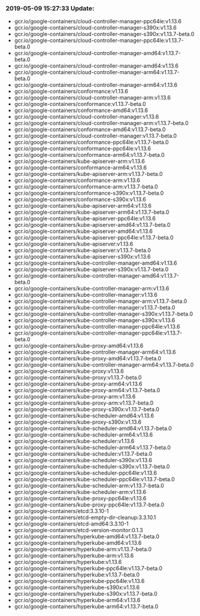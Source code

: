 ### 2019-05-09 15:27:33 Update:

- gcr.io/google-containers/cloud-controller-manager-ppc64le:v1.13.6
- gcr.io/google-containers/cloud-controller-manager-s390x:v1.13.6
- gcr.io/google-containers/cloud-controller-manager-s390x:v1.13.7-beta.0
- gcr.io/google-containers/cloud-controller-manager-ppc64le:v1.13.7-beta.0
- gcr.io/google-containers/cloud-controller-manager-amd64:v1.13.7-beta.0
- gcr.io/google-containers/cloud-controller-manager-amd64:v1.13.6
- gcr.io/google-containers/cloud-controller-manager-arm64:v1.13.7-beta.0
- gcr.io/google-containers/cloud-controller-manager-arm64:v1.13.6
- gcr.io/google-containers/conformance:v1.13.6
- gcr.io/google-containers/cloud-controller-manager-arm:v1.13.6
- gcr.io/google-containers/conformance:v1.13.7-beta.0
- gcr.io/google-containers/conformance-amd64:v1.13.6
- gcr.io/google-containers/cloud-controller-manager:v1.13.6
- gcr.io/google-containers/cloud-controller-manager-arm:v1.13.7-beta.0
- gcr.io/google-containers/conformance-amd64:v1.13.7-beta.0
- gcr.io/google-containers/cloud-controller-manager:v1.13.7-beta.0
- gcr.io/google-containers/conformance-ppc64le:v1.13.7-beta.0
- gcr.io/google-containers/conformance-ppc64le:v1.13.6
- gcr.io/google-containers/conformance-arm64:v1.13.7-beta.0
- gcr.io/google-containers/kube-apiserver-arm:v1.13.6
- gcr.io/google-containers/conformance-arm64:v1.13.6
- gcr.io/google-containers/kube-apiserver-arm:v1.13.7-beta.0
- gcr.io/google-containers/conformance-arm:v1.13.6
- gcr.io/google-containers/conformance-arm:v1.13.7-beta.0
- gcr.io/google-containers/conformance-s390x:v1.13.7-beta.0
- gcr.io/google-containers/conformance-s390x:v1.13.6
- gcr.io/google-containers/kube-apiserver-arm64:v1.13.6
- gcr.io/google-containers/kube-apiserver-arm64:v1.13.7-beta.0
- gcr.io/google-containers/kube-apiserver-ppc64le:v1.13.6
- gcr.io/google-containers/kube-apiserver-amd64:v1.13.7-beta.0
- gcr.io/google-containers/kube-apiserver-amd64:v1.13.6
- gcr.io/google-containers/kube-apiserver-ppc64le:v1.13.7-beta.0
- gcr.io/google-containers/kube-apiserver:v1.13.6
- gcr.io/google-containers/kube-apiserver:v1.13.7-beta.0
- gcr.io/google-containers/kube-apiserver-s390x:v1.13.6
- gcr.io/google-containers/kube-controller-manager-amd64:v1.13.6
- gcr.io/google-containers/kube-apiserver-s390x:v1.13.7-beta.0
- gcr.io/google-containers/kube-controller-manager-amd64:v1.13.7-beta.0
- gcr.io/google-containers/kube-controller-manager-arm:v1.13.6
- gcr.io/google-containers/kube-controller-manager:v1.13.6
- gcr.io/google-containers/kube-controller-manager-arm:v1.13.7-beta.0
- gcr.io/google-containers/kube-controller-manager:v1.13.7-beta.0
- gcr.io/google-containers/kube-controller-manager-s390x:v1.13.7-beta.0
- gcr.io/google-containers/kube-controller-manager-s390x:v1.13.6
- gcr.io/google-containers/kube-controller-manager-ppc64le:v1.13.6
- gcr.io/google-containers/kube-controller-manager-ppc64le:v1.13.7-beta.0
- gcr.io/google-containers/kube-proxy-amd64:v1.13.6
- gcr.io/google-containers/kube-controller-manager-arm64:v1.13.6
- gcr.io/google-containers/kube-proxy-amd64:v1.13.7-beta.0
- gcr.io/google-containers/kube-controller-manager-arm64:v1.13.7-beta.0
- gcr.io/google-containers/kube-proxy:v1.13.6
- gcr.io/google-containers/kube-proxy:v1.13.7-beta.0
- gcr.io/google-containers/kube-proxy-arm64:v1.13.6
- gcr.io/google-containers/kube-proxy-arm64:v1.13.7-beta.0
- gcr.io/google-containers/kube-proxy-arm:v1.13.6
- gcr.io/google-containers/kube-proxy-arm:v1.13.7-beta.0
- gcr.io/google-containers/kube-proxy-s390x:v1.13.7-beta.0
- gcr.io/google-containers/kube-scheduler-amd64:v1.13.6
- gcr.io/google-containers/kube-proxy-s390x:v1.13.6
- gcr.io/google-containers/kube-scheduler-amd64:v1.13.7-beta.0
- gcr.io/google-containers/kube-scheduler-arm64:v1.13.6
- gcr.io/google-containers/kube-scheduler:v1.13.6
- gcr.io/google-containers/kube-scheduler-arm64:v1.13.7-beta.0
- gcr.io/google-containers/kube-scheduler:v1.13.7-beta.0
- gcr.io/google-containers/kube-scheduler-s390x:v1.13.6
- gcr.io/google-containers/kube-scheduler-s390x:v1.13.7-beta.0
- gcr.io/google-containers/kube-scheduler-ppc64le:v1.13.6
- gcr.io/google-containers/kube-scheduler-ppc64le:v1.13.7-beta.0
- gcr.io/google-containers/kube-scheduler-arm:v1.13.7-beta.0
- gcr.io/google-containers/kube-scheduler-arm:v1.13.6
- gcr.io/google-containers/kube-proxy-ppc64le:v1.13.6
- gcr.io/google-containers/kube-proxy-ppc64le:v1.13.7-beta.0
- gcr.io/google-containers/etcd:3.3.10-1
- gcr.io/google-containers/etcd-empty-dir-cleanup:3.3.10.1
- gcr.io/google-containers/etcd-amd64:3.3.10-1
- gcr.io/google-containers/etcd-version-monitor:0.1.3
- gcr.io/google-containers/hyperkube-amd64:v1.13.7-beta.0
- gcr.io/google-containers/hyperkube-amd64:v1.13.6
- gcr.io/google-containers/hyperkube-arm:v1.13.7-beta.0
- gcr.io/google-containers/hyperkube-arm:v1.13.6
- gcr.io/google-containers/hyperkube:v1.13.6
- gcr.io/google-containers/hyperkube-ppc64le:v1.13.7-beta.0
- gcr.io/google-containers/hyperkube:v1.13.7-beta.0
- gcr.io/google-containers/hyperkube-ppc64le:v1.13.6
- gcr.io/google-containers/hyperkube-s390x:v1.13.6
- gcr.io/google-containers/hyperkube-s390x:v1.13.7-beta.0
- gcr.io/google-containers/hyperkube-arm64:v1.13.6
- gcr.io/google-containers/hyperkube-arm64:v1.13.7-beta.0

